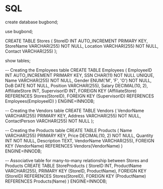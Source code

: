 # SQL
create database bugbond;

use bugbond;

CREATE TABLE Stores (
    StoreID INT AUTO_INCREMENT PRIMARY KEY,
    StoreName VARCHAR(255) NOT NULL,
    Location VARCHAR(255) NOT NULL,
    Contact VARCHAR(255)
);

show tables;

-- Creating the Employees table
CREATE TABLE Employees (
    EmployeeID INT AUTO_INCREMENT PRIMARY KEY,
    SSN CHAR(11) NOT NULL UNIQUE,
    Name VARCHAR(255) NOT NULL,
    Gender ENUM('M', 'F', 'O') NOT NULL,
    DoB DATE NOT NULL,
    Position VARCHAR(255),
    Salary DECIMAL(10, 2),
    AffiliateStore INT,
    SupervisorID INT,
    FOREIGN KEY (AffiliateStore) REFERENCES Stores(StoreID),
    FOREIGN KEY (SupervisorID) REFERENCES Employees(EmployeeID)
) ENGINE=INNODB;

-- Creating the Vendors table
CREATE TABLE Vendors (
    VendorName VARCHAR(255) PRIMARY KEY,
    Address VARCHAR(255) NOT NULL,
    ContactPerson VARCHAR(255) NOT NULL
);

-- Creating the Products table
CREATE TABLE Products (
    Name VARCHAR(255) PRIMARY KEY,
    Price DECIMAL(10, 2) NOT NULL,
    Quantity INT NOT NULL,
    Description TEXT,
    VendorName VARCHAR(255),
    FOREIGN KEY (VendorName) REFERENCES Vendors(VendorName)
) ENGINE=INNODB;

-- Associative table for many-to-many relationship between Stores and Products
CREATE TABLE StoreProducts (
    StoreID INT,
    ProductName VARCHAR(255),
    PRIMARY KEY (StoreID, ProductName),
    FOREIGN KEY (StoreID) REFERENCES Stores(StoreID),
    FOREIGN KEY (ProductName) REFERENCES Products(Name)
) ENGINE=INNODB;
